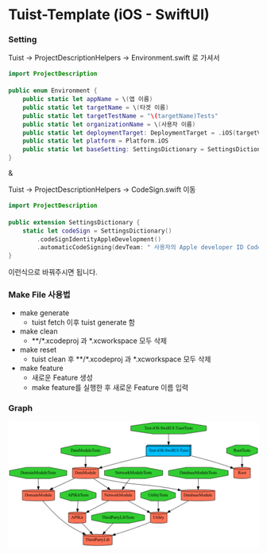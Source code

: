 # Tuist-Template (iOS - SwiftUI)
### Setting
Tuist -> ProjectDescriptionHelpers -> Environment.swift
로 가셔서 
```swift
import ProjectDescription

public enum Environment {
    public static let appName = \(앱 이름)
    public static let targetName = \(타겟 이름)
    public static let targetTestName = "\(targetName)Tests"
    public static let organizationName = \(사용자 이름)
    public static let deploymentTarget: DeploymentTarget = .iOS(targetVersion: "14.0", devices: [.iphone, .ipad])
    public static let platform = Platform.iOS
    public static let baseSetting: SettingsDictionary = SettingsDictionary()
}
```
& 

Tuist -> ProjectDescriptionHelpers -> CodeSign.swift 이동
```swift
import ProjectDescription

public extension SettingsDictionary {
    static let codeSign = SettingsDictionary()
        .codeSignIdentityAppleDevelopment()
        .automaticCodeSigning(devTeam: " 사용자의 Apple developer ID Code")
}
```

이런식으로 바꿔주시면 됩니다.

### Make File 사용법
- make generate
    - tuist fetch 이후 tuist generate 함
- make clean
    - **/*.xcodeproj 과 *.xcworkspace 모두 삭제
- make reset
    - tuist clean 후 **/*.xcodeproj 과 *.xcworkspace 모두 삭제
- make feature
    - 새로운 Feature 생성 
    - make feature를 실행한 후 새로운 Feature 이름 입력

### Graph

<img src = "https://github.com/Tuist-Template/GuideLine/blob/main/iOS/Image/SwiftUI/graph.png?raw=true">